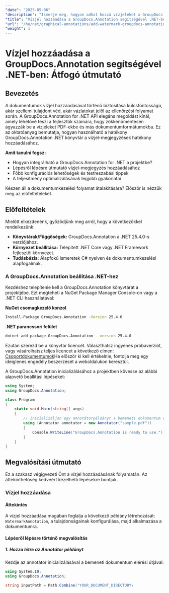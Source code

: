 ```yaml
---
"date": "2025-05-06"
"description": "Ismerje meg, hogyan adhat hozzá vízjeleket a GroupDocs.Annotation for .NET segítségével. Ez az útmutató a dokumentumok biztonságossá tételének és arculatának beállítását, lépésről lépésre történő megvalósítását és a bevált gyakorlatokat ismerteti."
"title": "Vízjel hozzáadása a GroupDocs.Annotation segítségével .NET-ben – Átfogó útmutató a dokumentumbiztonsághoz és a márkaépítéshez"
"url": "/hu/net/graphical-annotations/add-watermark-groupdocs-annotation-net-guide/"
"weight": 1
---
```


# Vízjel hozzáadása a GroupDocs.Annotation segítségével .NET-ben: Átfogó útmutató

## Bevezetés

A dokumentumok vízjel hozzáadásával történő biztosítása kulcsfontosságú, akár szellemi tulajdont véd, akár vázlatokat jelöl az ellenőrzési folyamat során. A GroupDocs.Annotation for .NET API elegáns megoldást kínál, amely lehetővé teszi a fejlesztők számára, hogy zökkenőmentesen ágyazzák be a vízjeleket PDF-ekbe és más dokumentumformátumokba. Ez az oktatóanyag bemutatja, hogyan használható a hatékony GroupDocs.Annotation .NET könyvtár a vízjel-megjegyzések hatékony hozzáadásához.

**Amit tanulni fogsz:**
- Hogyan integrálható a GroupDocs.Annotation for .NET a projektbe?
- Lépésről lépésre útmutató vízjel-megjegyzés hozzáadásához
- Főbb konfigurációs lehetőségek és testreszabási tippek
- A teljesítmény optimalizálásának legjobb gyakorlatai

Készen áll a dokumentumkezelési folyamat átalakítására? Először is nézzük meg az előfeltételeket.

## Előfeltételek

Mielőtt elkezdenénk, győződjünk meg arról, hogy a következőkkel rendelkezünk:
- **Könyvtárak/Függőségek:** GroupDocs.Annotation a .NET 25.4.0-s verziójához.
- **Környezet beállítása:** Telepített .NET Core vagy .NET Framework fejlesztői környezet.
- **Tudásbázis:** Alapfokú ismeretek C# nyelven és dokumentumkezelési alapfogalmak.

### A GroupDocs.Annotation beállítása .NET-hez

Kezdéshez telepítenie kell a GroupDocs.Annotation könyvtárat a projektjébe. Ezt megteheti a NuGet Package Manager Console-on vagy a .NET CLI használatával:

**NuGet csomagkezelő konzol**
```bash
Install-Package GroupDocs.Annotation -Version 25.4.0
```

**\.NET parancssori felület**
```bash
dotnet add package GroupDocs.Annotation --version 25.4.0
```

Ezután szerezd be a könyvtár licencét. Választhatsz ingyenes próbaverziót, vagy vásárolhatsz teljes licencet a következő címen: [Csoportdokumentumok](https://purchase.groupdocs.com/buy)Ha először ki kell értékelnie, fontolja meg egy ideiglenes engedély beszerzését a weboldalukon keresztül.

A GroupDocs.Annotation inicializálásához a projektben kövesse az alábbi alapvető beállítási lépéseket:

```csharp
using System;
using GroupDocs.Annotation;

class Program
{
    static void Main(string[] args)
    {
        // Inicializáljon egy annotátorpéldányt a bemeneti dokumentum elérési útjával.
        using (Annotator annotator = new Annotator("sample.pdf"))
        {
            Console.WriteLine("GroupDocs.Annotation is ready to use.");
        }
    }
}
```

## Megvalósítási útmutató

Ez a szakasz végigvezeti Önt a vízjel hozzáadásának folyamatán. Az áttekinthetőség kedvéért kezelhető lépésekre bontjuk.

### Vízjel hozzáadása

#### Áttekintés
A vízjel hozzáadása magában foglalja a következő példány létrehozását: `WatermarkAnnotation`, a tulajdonságainak konfigurálása, majd alkalmazása a dokumentumra.

#### Lépésről lépésre történő megvalósítás

##### 1. Hozza létre az Annotátor példányt
Kezdje az annotátor inicializálásával a bemeneti dokumentum elérési útjával:

```csharp
using System.IO;
using GroupDocs.Annotation;

string inputPath = Path.Combine("YOUR_DOCUMENT_DIRECTORY\